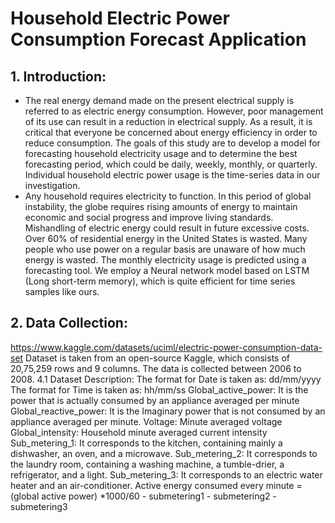# Household Electric Power Consumption Forecast Application

## 1. Introduction:
- The real energy demand made on the present electrical supply is referred to as electric energy consumption. However, poor management of its use can result in a reduction in electrical supply. As a result, it is critical that everyone be concerned about energy efficiency in order to reduce consumption. The goals of this study are to develop a model for forecasting household electricity usage and to determine the best forecasting period, which could be daily, weekly, monthly, or quarterly. Individual household electric power usage is the time-series data in our investigation.
- Any household requires electricity to function. In this period of global instability, the globe requires rising amounts of energy to maintain economic and social progress and improve living standards. Mishandling of electric energy could result in future excessive costs. Over 60% of residential energy in the United States is wasted.  Many people who use power on a regular basis are unaware of how much energy is wasted. The monthly electricity usage is predicted using a forecasting tool. We employ a Neural network model based on LSTM (Long short-term memory), which is quite efficient for time series samples like ours.

## 2. Data Collection:
https://www.kaggle.com/datasets/uciml/electric-power-consumption-data-set
Dataset is taken from an open-source Kaggle, which consists of 20,75,259 rows and 9 columns. The data is collected between 2006 to 2008.
4.1 Dataset Description:
  The format for Date is taken as: dd/mm/yyyy                                                                 
  The format for Time is taken as: hh/mm/ss
  Global_active_power: It is the power that is actually consumed by an     appliance averaged per minute
 Global_reactive_power: It is the Imaginary power that is not consumed by an appliance averaged per minute.
 Voltage: Minute averaged voltage
 Global_intensity: Household minute averaged current intensity
Sub_metering_1: It corresponds to the kitchen, containing mainly a dishwasher, an oven, and a microwave.
Sub_metering_2: It corresponds to the laundry room, containing a washing machine, a tumble-drier, a refrigerator, and a light.
Sub_metering_3: It corresponds to an electric water heater and an air-conditioner.
 Active energy consumed every minute = (global active power) *1000/60 - submetering1 - submetering2 - submetering3
